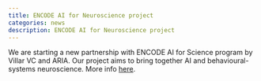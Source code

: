 ```yaml
---
title: ENCODE AI for Neuroscience project
categories: news
description: ENCODE AI for Neuroscience project
---
```


We are starting a new partnership with ENCODE AI for Science program by Villar VC and ARIA. Our project aims to bring together AI and behavioural-systems neuroscience. More info [here](https://encode.pillar.vc/projects/behavioral-neuroscience).